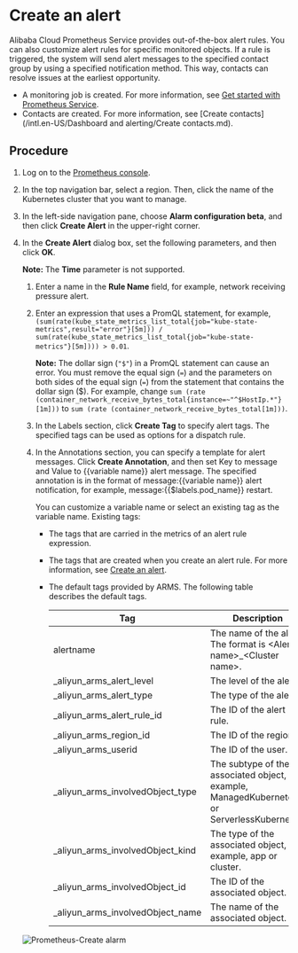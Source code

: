 # Create an alert

Alibaba Cloud Prometheus Service provides out-of-the-box alert rules. You can also customize alert rules for specific monitored objects. If a rule is triggered, the system will send alert messages to the specified contact group by using a specified notification method. This way, contacts can resolve issues at the earliest opportunity.

-   A monitoring job is created. For more information, see [Get started with Prometheus Service]().
-   Contacts are created. For more information, see [Create contacts](/intl.en-US/Dashboard and alerting/Create contacts.md).

## Procedure

1.  Log on to the [Prometheus console](https://prometheus.console.aliyun.com/#/home).

2.  In the top navigation bar, select a region. Then, click the name of the Kubernetes cluster that you want to manage.

3.  In the left-side navigation pane, choose **Alarm configuration beta**, and then click **Create Alert** in the upper-right corner.

4.  In the **Create Alert** dialog box, set the following parameters, and then click **OK**.

    **Note:** The **Time** parameter is not supported.

    1.  Enter a name in the **Rule Name** field, for example, network receiving pressure alert.

    2.  Enter an expression that uses a PromQL statement, for example, `(sum(rate(kube_state_metrics_list_total{job="kube-state-metrics",result="error"}[5m])) / sum(rate(kube_state_metrics_list_total{job="kube-state-metrics"}[5m]))) > 0.01`.

        **Note:** The dollar sign \(`"$"`\) in a PromQL statement can cause an error. You must remove the equal sign \(`=`\) and the parameters on both sides of the equal sign \(`=`\) from the statement that contains the dollar sign \($\). For example, change `sum (rate (container_network_receive_bytes_total{instance=~"^$HostIp.*"}[1m]))` to `sum (rate (container_network_receive_bytes_total[1m]))`.

    3.  In the Labels section, click **Create Tag** to specify alert tags. The specified tags can be used as options for a dispatch rule.

    4.  In the Annotations section, you can specify a template for alert messages. Click **Create Annotation**, and then set Key to message and Value to \{\{variable name\}\} alert message. The specified annotation is in the format of message:\{\{variable name\}\} alert notification, for example, message:\{\{$labels.pod\_name\}\} restart.

        You can customize a variable name or select an existing tag as the variable name. Existing tags:

        -   The tags that are carried in the metrics of an alert rule expression.
        -   The tags that are created when you create an alert rule. For more information, see [Create an alert]().
        -   The default tags provided by ARMS. The following table describes the default tags.

            |Tag|Description|
            |---|-----------|
            |alertname|The name of the alert. The format is <Alert name\>\_<Cluster name\>.|
            |\_aliyun\_arms\_alert\_level|The level of the alert.|
            |\_aliyun\_arms\_alert\_type|The type of the alert.|
            |\_aliyun\_arms\_alert\_rule\_id|The ID of the alert rule.|
            |\_aliyun\_arms\_region\_id|The ID of the region.|
            |\_aliyun\_arms\_userid|The ID of the user.|
            |\_aliyun\_arms\_involvedObject\_type|The subtype of the associated object, for example, ManagedKubernetes or ServerlessKubernetes.|
            |\_aliyun\_arms\_involvedObject\_kind|The type of the associated object, for example, app or cluster.|
            |\_aliyun\_arms\_involvedObject\_id|The ID of the associated object.|
            |\_aliyun\_arms\_involvedObject\_name|The name of the associated object.|

    ![Prometheus-Create alarm](https://static-aliyun-doc.oss-accelerate.aliyuncs.com/assets/img/en-US/2026378061/p182018.png)


